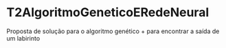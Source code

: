 # T2AlgoritmoGeneticoERedeNeural

Proposta de solução para o algoritmo genético +  para encontrar a saída de um labirinto
